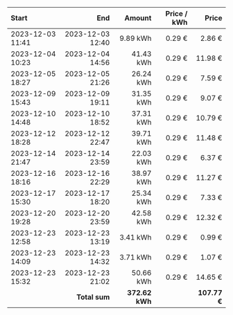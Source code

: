 | Start            |              End |         Amount | Price / kWh |        Price |
| :--------------- | ---------------: | -------------: | ----------: | -----------: |
| 2023-12-03 11:41 | 2023-12-03 12:40 |       9.89 kWh |      0.29 € |       2.86 € |
| 2023-12-04 10:23 | 2023-12-04 14:56 |      41.43 kWh |      0.29 € |      11.98 € |
| 2023-12-05 18:27 | 2023-12-05 21:26 |      26.24 kWh |      0.29 € |       7.59 € |
| 2023-12-09 15:43 | 2023-12-09 19:11 |      31.35 kWh |      0.29 € |       9.07 € |
| 2023-12-10 14:48 | 2023-12-10 18:52 |      37.31 kWh |      0.29 € |      10.79 € |
| 2023-12-12 18:28 | 2023-12-12 22:47 |      39.71 kWh |      0.29 € |      11.48 € |
| 2023-12-14 21:47 | 2023-12-14 23:59 |      22.03 kWh |      0.29 € |       6.37 € |
| 2023-12-16 18:16 | 2023-12-16 22:29 |      38.97 kWh |      0.29 € |      11.27 € |
| 2023-12-17 15:30 | 2023-12-17 18:20 |      25.34 kWh |      0.29 € |       7.33 € |
| 2023-12-20 19:28 | 2023-12-20 23:59 |      42.58 kWh |      0.29 € |      12.32 € |
| 2023-12-23 12:58 | 2023-12-23 13:19 |       3.41 kWh |      0.29 € |       0.99 € |
| 2023-12-23 14:09 | 2023-12-23 14:32 |       3.71 kWh |      0.29 € |       1.07 € |
| 2023-12-23 15:32 | 2023-12-23 21:02 |      50.66 kWh |      0.29 € |      14.65 € |
|                  |    **Total sum** | **372.62 kWh** |             | **107.77 €** |